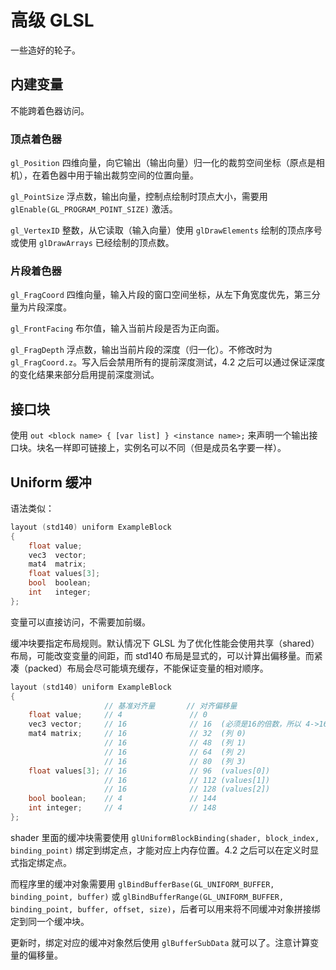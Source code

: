 # 高级 GLSL

一些造好的轮子。

## 内建变量

不能跨着色器访问。

### 顶点着色器

`gl_Position` 四维向量，向它输出（输出向量）归一化的裁剪空间坐标（原点是相机），在着色器中用于输出裁剪空间的位置向量。

`gl_PointSize` 浮点数，输出向量，控制点绘制时顶点大小，需要用 `glEnable(GL_PROGRAM_POINT_SIZE)` 激活。

`gl_VertexID` 整数，从它读取（输入向量）使用 `glDrawElements` 绘制的顶点序号或使用 `glDrawArrays` 已经绘制的顶点数。

### 片段着色器

`gl_FragCoord` 四维向量，输入片段的窗口空间坐标，从左下角宽度优先，第三分量为片段深度。

`gl_FrontFacing` 布尔值，输入当前片段是否为正向面。

`gl_FragDepth` 浮点数，输出当前片段的深度（归一化）。不修改时为 `gl_FragCoord.z`。写入后会禁用所有的提前深度测试，4.2 之后可以通过保证深度的变化结果来部分启用提前深度测试。

## 接口块

使用 `out <block name> { [var list] } <instance name>;` 来声明一个输出接口块。块名一样即可链接上，实例名可以不同（但是成员名字要一样）。

## Uniform 缓冲

语法类似：

```c
layout (std140) uniform ExampleBlock
{
    float value;
    vec3  vector;
    mat4  matrix;
    float values[3];
    bool  boolean;
    int   integer;
};
```

变量可以直接访问，不需要加前缀。

缓冲块要指定布局规则。默认情况下 GLSL 为了优化性能会使用共享（shared）布局，可能改变变量的间距，而 std140 布局是显式的，可以计算出偏移量。而紧凑（packed）布局会尽可能填充缓存，不能保证变量的相对顺序。

```c
layout (std140) uniform ExampleBlock
{
                     // 基准对齐量       // 对齐偏移量
    float value;     // 4               // 0
    vec3 vector;     // 16              // 16  (必须是16的倍数，所以 4->16)
    mat4 matrix;     // 16              // 32  (列 0)
                     // 16              // 48  (列 1)
                     // 16              // 64  (列 2)
                     // 16              // 80  (列 3)
    float values[3]; // 16              // 96  (values[0])
                     // 16              // 112 (values[1])
                     // 16              // 128 (values[2])
    bool boolean;    // 4               // 144
    int integer;     // 4               // 148
};
```

shader 里面的缓冲块需要使用 `glUniformBlockBinding(shader, block_index, binding_point)` 绑定到绑定点，才能对应上内存位置。4.2 之后可以在定义时显式指定绑定点。

而程序里的缓冲对象需要用 `glBindBufferBase(GL_UNIFORM_BUFFER, binding_point, buffer)` 或 `glBindBufferRange(GL_UNIFORM_BUFFER, binding_point, buffer, offset, size)`，后者可以用来将不同缓冲对象拼接绑定到同一个缓冲块。

更新时，绑定对应的缓冲对象然后使用 `glBufferSubData` 就可以了。注意计算变量的偏移量。